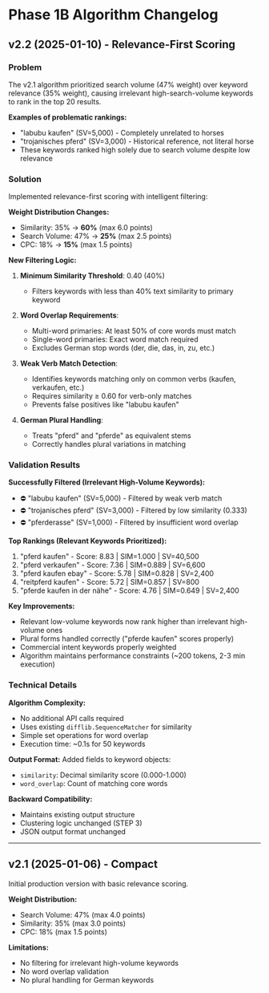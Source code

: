 # Phase 1B Algorithm Changelog

## v2.2 (2025-01-10) - Relevance-First Scoring

### Problem
The v2.1 algorithm prioritized search volume (47% weight) over keyword relevance (35% weight), causing irrelevant high-search-volume keywords to rank in the top 20 results.

**Examples of problematic rankings:**
- "labubu kaufen" (SV=5,000) - Completely unrelated to horses
- "trojanisches pferd" (SV=3,000) - Historical reference, not literal horse
- These keywords ranked high solely due to search volume despite low relevance

### Solution
Implemented relevance-first scoring with intelligent filtering:

**Weight Distribution Changes:**
- Similarity: 35% → **60%** (max 6.0 points)
- Search Volume: 47% → **25%** (max 2.5 points)
- CPC: 18% → **15%** (max 1.5 points)

**New Filtering Logic:**
1. **Minimum Similarity Threshold**: 0.40 (40%)
   - Filters keywords with less than 40% text similarity to primary keyword

2. **Word Overlap Requirements**:
   - Multi-word primaries: At least 50% of core words must match
   - Single-word primaries: Exact word match required
   - Excludes German stop words (der, die, das, in, zu, etc.)

3. **Weak Verb Match Detection**:
   - Identifies keywords matching only on common verbs (kaufen, verkaufen, etc.)
   - Requires similarity ≥ 0.60 for verb-only matches
   - Prevents false positives like "labubu kaufen"

4. **German Plural Handling**:
   - Treats "pferd" and "pferde" as equivalent stems
   - Correctly handles plural variations in matching

### Validation Results

**Successfully Filtered (Irrelevant High-Volume Keywords):**
- ⛔ "labubu kaufen" (SV=5,000) - Filtered by weak verb match
- ⛔ "trojanisches pferd" (SV=3,000) - Filtered by low similarity (0.333)
- ⛔ "pferderasse" (SV=1,000) - Filtered by insufficient word overlap

**Top Rankings (Relevant Keywords Prioritized):**
1. "pferd kaufen" - Score: 8.83 | SIM=1.000 | SV=40,500
2. "pferd verkaufen" - Score: 7.36 | SIM=0.889 | SV=6,600
3. "pferd kaufen ebay" - Score: 5.78 | SIM=0.828 | SV=2,400
4. "reitpferd kaufen" - Score: 5.72 | SIM=0.857 | SV=800
5. "pferde kaufen in der nähe" - Score: 4.76 | SIM=0.649 | SV=2,400

**Key Improvements:**
- Relevant low-volume keywords now rank higher than irrelevant high-volume ones
- Plural forms handled correctly ("pferde kaufen" scores properly)
- Commercial intent keywords properly weighted
- Algorithm maintains performance constraints (~200 tokens, 2-3 min execution)

### Technical Details

**Algorithm Complexity:**
- No additional API calls required
- Uses existing `difflib.SequenceMatcher` for similarity
- Simple set operations for word overlap
- Execution time: ~0.1s for 50 keywords

**Output Format:**
Added fields to keyword objects:
- `similarity`: Decimal similarity score (0.000-1.000)
- `word_overlap`: Count of matching core words

**Backward Compatibility:**
- Maintains existing output structure
- Clustering logic unchanged (STEP 3)
- JSON output format unchanged

---

## v2.1 (2025-01-06) - Compact
Initial production version with basic relevance scoring.

**Weight Distribution:**
- Search Volume: 47% (max 4.0 points)
- Similarity: 35% (max 3.0 points)
- CPC: 18% (max 1.5 points)

**Limitations:**
- No filtering for irrelevant high-volume keywords
- No word overlap validation
- No plural handling for German keywords
